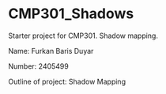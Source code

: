 # CMP301_Shadows
Starter project for CMP301. Shadow mapping.

Name: Furkan Baris Duyar

Number: 2405499

Outline of project: Shadow Mapping
